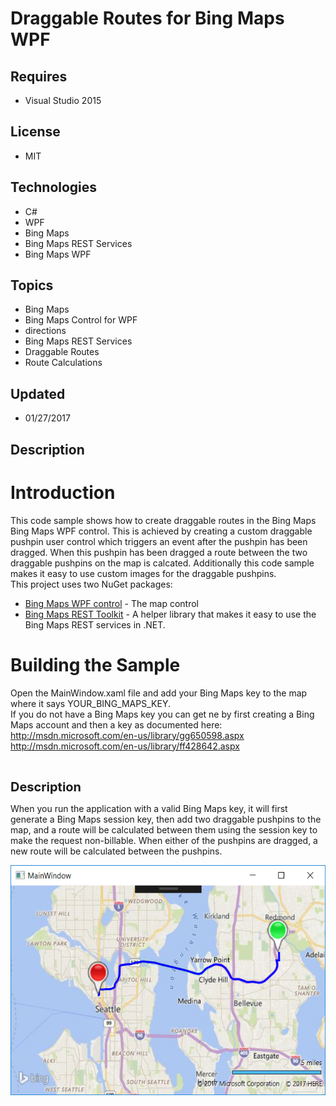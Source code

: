 # Draggable Routes for Bing Maps WPF
## Requires
- Visual Studio 2015
## License
- MIT
## Technologies
- C#
- WPF
- Bing Maps
- Bing Maps REST Services
- Bing Maps WPF
## Topics
- Bing Maps
- Bing Maps Control for WPF
- directions
- Bing Maps REST Services
- Draggable Routes
- Route Calculations
## Updated
- 01/27/2017
## Description

<h1>Introduction</h1>
<div>This code sample shows how to create draggable routes in the Bing Maps Bing Maps WPF control. This is achieved by creating a custom draggable pushpin user control which triggers an event after the pushpin has been dragged. When this pushpin has been dragged
 a route between the two draggable pushpins on the map is calcated. Additionally this code sample makes it easy to use custom images for the draggable pushpins.
<em>&nbsp;</em></div>
<div></div>
<div>This project uses two NuGet packages:</div>
<div></div>
<ul>
<li><a href="https://www.nuget.org/packages/Microsoft.Maps.MapControl.WPF">Bing Maps WPF control</a> - The map control<a href="https://www.nuget.org/packages/Microsoft.Maps.MapControl.WPF"><br>
</a></li><li><a href="https://www.nuget.org/packages/BingMapsRESTToolkit/">Bing Maps REST Toolkit</a> - A helper library that makes it easy to use the Bing Maps REST services in .NET.<a href="https://www.nuget.org/packages/BingMapsRESTToolkit/"><br>
</a></li></ul>
<h1><span>Building the Sample</span></h1>
<div>Open the MainWindow.xaml file and add your Bing Maps key to the map where it says YOUR_BING_MAPS_KEY.</div>
<div>If you do not have a Bing Maps key you can get ne by first creating a Bing Maps account and then a key as documented here:</div>
<div></div>
<div><a href="http://msdn.microsoft.com/en-us/library/gg650598.aspx">http://msdn.microsoft.com/en-us/library/gg650598.aspx</a></div>
<div><a href="http://msdn.microsoft.com/en-us/library/ff428642.aspx">http://msdn.microsoft.com/en-us/library/ff428642.aspx</a></div>
<p><em>&nbsp;</em></p>
<p><span style="font-size:20px; font-weight:bold">Description</span></p>
<p>When you run the application with a valid Bing Maps key, it will first generate a Bing Maps session key, then add two draggable pushpins to the map, and a route will be calculated between them using the session key to make the request non-billable. When
 either of the pushpins are dragged, a new route will be calculated between the pushpins.</p>
<p><img id="168694" src="168694-draggablerouteswpf.png" alt="" width="548" height="368"></p>
